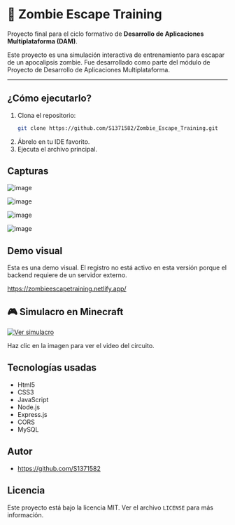 # 🧟 Zombie Escape Training

Proyecto final para el ciclo formativo de **Desarrollo de Aplicaciones Multiplataforma (DAM)**.

Este proyecto es una simulación interactiva de entrenamiento para escapar de un apocalipsis zombie. Fue desarrollado como parte del módulo de Proyecto de Desarrollo de Aplicaciones Multiplataforma.

---

## ¿Cómo ejecutarlo?

1. Clona el repositorio:
   ```bash
   git clone https://github.com/S1371582/Zombie_Escape_Training.git
2. Ábrelo en tu IDE favorito.
3. Ejecuta el archivo principal.

## Capturas

![image](https://github.com/user-attachments/assets/bb165b40-7ca4-4c72-b235-31e54083910e)

![image](https://github.com/user-attachments/assets/8858bb67-a2bb-4c6f-bed8-42e6162df513)

![image](https://github.com/user-attachments/assets/82ee09ac-360d-45ca-b190-accde3040a21)

![image](https://github.com/user-attachments/assets/ea07cde6-4c61-4deb-b557-7c8064e6a8ce)

## Demo visual

Esta es una demo visual. El registro no está activo en esta versión porque el backend requiere de un servidor externo.

https://zombieescapetraining.netlify.app/

## 🎮 Simulacro en Minecraft

[![Ver simulacro](assets/captura1.png)](assets/cricuito_maincraft-VEED.mp4)

Haz clic en la imagen para ver el video del circuito.

## Tecnologías usadas

- Html5
- CSS3
- JavaScript
- Node.js
- Express.js
- CORS
- MySQL

## Autor

- https://github.com/S1371582

## Licencia

Este proyecto está bajo la licencia MIT. Ver el archivo `LICENSE` para más información.

